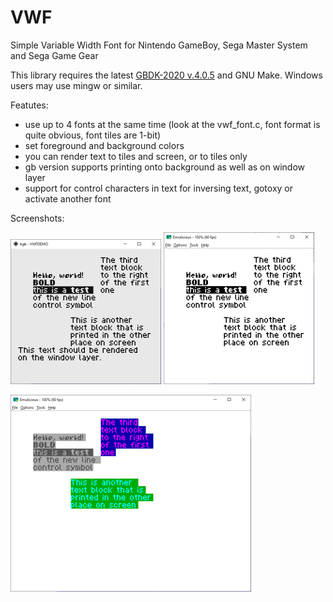 # VWF
Simple Variable Width Font for Nintendo GameBoy, Sega Master System and Sega Game Gear

This library requires the latest [GBDK-2020 v.4.0.5](https://github.com/gbdk-2020/gbdk-2020/releases/latest/) and GNU Make. Windows users may use mingw or similar.

Featutes:
 - use up to 4 fonts at the same time (look at the vwf_font.c, font format is quite obvious, font tiles are 1-bit)
 - set foreground and background colors
 - you can render text to tiles and screen, or to tiles only
 - gb version supports printing onto background as well as on window layer
 - support for control characters in text for inversing text, gotoxy or activate another font

Screenshots:

![GameBoy](/gb.png) ![GameGear](/gg.png)

![MasterSystem](/sms.png)
